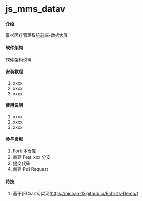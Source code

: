# js_mms_datav

#### 介绍
景杉医疗管理系统前端-数据大屏

#### 软件架构
软件架构说明


#### 安装教程

1.  xxxx
2.  xxxx
3.  xxxx

#### 使用说明

1.  xxxx
2.  xxxx
3.  xxxx

#### 参与贡献

1.  Fork 本仓库
2.  新建 Feat_xxx 分支
3.  提交代码
4.  新建 Pull Request


#### 特技

1.  基于[ECharts]实现(https://nichan-13.github.io/Echarts-Demo/)
